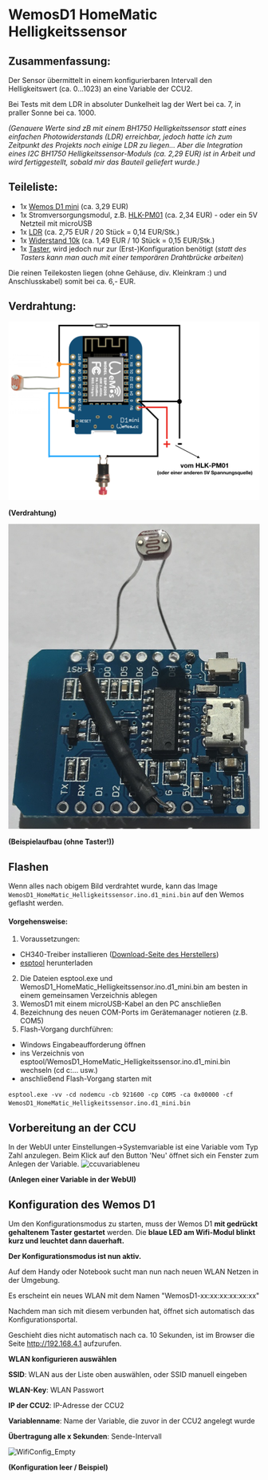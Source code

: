 # WemosD1 HomeMatic Helligkeitssensor

## Zusammenfassung:
Der Sensor übermittelt in einem konfigurierbaren Intervall den Helligkeitswert (ca. 0...1023) an eine Variable der CCU2.

Bei Tests mit dem LDR in absoluter Dunkelheit lag der Wert bei ca. 7, in praller Sonne bei ca. 1000.



_(Genauere Werte sind zB mit einem BH1750 Helligkeitssensor statt eines einfachen Photowiderstands (LDR) erreichbar, jedoch hatte ich zum Zeitpunkt des Projekts noch einige LDR zu liegen... Aber die Integration eines I2C BH1750 Helligkeitssensor-Moduls (ca. 2,29 EUR) ist in Arbeit und wird fertiggestellt, sobald mir das Bauteil geliefert wurde.)_



## Teileliste:
- 1x [Wemos D1 mini](http://www.ebay.de/itm/272271662681) (ca. 3,29 EUR)
- 1x Stromversorgungsmodul, z.B. [HLK-PM01](http://www.ebay.de/itm/272521453807) (ca. 2,34 EUR) - oder ein 5V Netzteil mit microUSB
- 1x [LDR](http://www.ebay.de/itm/321957950526) (ca. 2,75 EUR / 20 Stück = 0,14 EUR/Stk.)
- 1x [Widerstand 10k](http://www.ebay.de/itm/221833069520) (ca. 1,49 EUR / 10 Stück = 0,15 EUR/Stk.)
- 1x [Taster](http://www.ebay.de/itm/263057910534), wird jedoch nur zur (Erst-)Konfiguration benötigt
(_statt des Tasters kann man auch mit einer temporären Drahtbrücke arbeiten_) 

Die reinen Teilekosten liegen (ohne Gehäuse, div. Kleinkram :) und Anschlusskabel) somit bei ca. 6,- EUR.

## Verdrahtung:
![wiring](Images/wiring.png)

**(Verdrahtung)**

![Beispielaufbau](Images/beispielaufbau.JPG)

**(Beispielaufbau (ohne Taster!))**

## Flashen
Wenn alles nach obigem Bild verdrahtet wurde, kann das Image ```WemosD1_HomeMatic_Helligkeitssensor.ino.d1_mini.bin``` auf den Wemos geflasht werden.

#### Vorgehensweise:
1. Voraussetzungen:
  - CH340-Treiber installieren ([Download-Seite des Herstellers](https://wiki.wemos.cc/downloads))
  - [esptool](https://github.com/igrr/esptool-ck/releases) herunterladen
2. Die Dateien esptool.exe und WemosD1_HomeMatic_Helligkeitssensor.ino.d1_mini.bin am besten in einem gemeinsamen Verzeichnis ablegen
3. WemosD1 mit einem microUSB-Kabel an den PC anschließen
4. Bezeichnung des neuen COM-Ports im Gerätemanager notieren (z.B. COM5)
5. Flash-Vorgang durchführen: 
  - Windows Eingabeaufforderung öffnen
  - ins Verzeichnis von esptool/WemosD1_HomeMatic_Helligkeitssensor.ino.d1_mini.bin wechseln (cd c:\... usw.)
  - anschließend Flash-Vorgang starten mit
  
```esptool.exe -vv -cd nodemcu -cb 921600 -cp COM5 -ca 0x00000 -cf WemosD1_HomeMatic_Helligkeitssensor.ino.d1_mini.bin```


## Vorbereitung an der CCU
In der WebUI unter Einstellungen->Systemvariable ist eine Variable vom Typ Zahl anzulegen.
Beim Klick auf den Button 'Neu' öffnet sich ein Fenster zum Anlegen der Variable.
![ccuvariableneu](Images/CCU_VariableNeu.png)

**(Anlegen einer Variable in der WebUI)**

## Konfiguration des Wemos D1
Um den Konfigurationsmodus zu starten, muss der Wemos D1 **mit gedrückt gehaltenem Taster gestartet** werden.
Die **blaue LED am Wifi-Modul blinkt kurz und leuchtet dann dauerhaft.**

**Der Konfigurationsmodus ist nun aktiv.**

Auf dem Handy oder Notebook sucht man nun nach neuen WLAN Netzen in der Umgebung. 

Es erscheint ein neues WLAN mit dem Namen "WemosD1-xx:xx:xx:xx:xx:xx"

Nachdem man sich mit diesem verbunden hat, öffnet sich automatisch das Konfigurationsportal.

Geschieht dies nicht automatisch nach ca. 10 Sekunden, ist im Browser die Seite http://192.168.4.1 aufzurufen.

**WLAN konfigurieren auswählen**

**SSID**: WLAN aus der Liste oben auswählen, oder SSID manuell eingeben

**WLAN-Key**: WLAN Passwort

**IP der CCU2**: IP-Adresse der CCU2

**Variablenname**: Name der Variable, die zuvor in der CCU2 angelegt wurde

**Übertragung alle x Sekunden**: Sende-Intervall

![WifiConfig_Empty](Images/WifiConfig.png) 


**(Konfiguration leer / Beispiel)**


